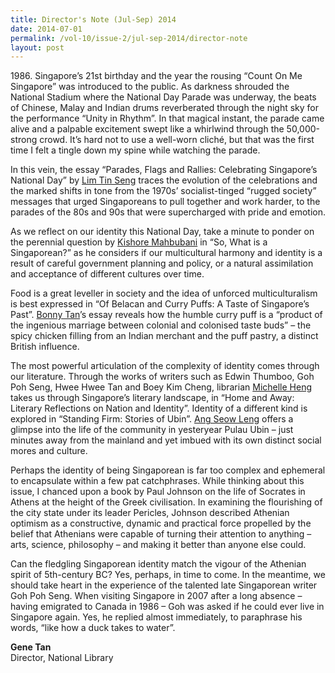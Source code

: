 ```yaml
---
title: Director's Note (Jul-Sep) 2014
date: 2014-07-01
permalink: /vol-10/issue-2/jul-sep-2014/director-note
layout: post
---
```

<p>1986. Singapore’s 21st birthday and the year the rousing “Count On Me Singapore” was introduced to the public. As darkness shrouded the National Stadium where the National Day Parade was underway, the beats of Chinese, Malay and Indian drums reverberated through the night sky for the performance “Unity in Rhythm”. In that magical instant, the parade came alive and a palpable excitement swept like a whirlwind through the 50,000-strong crowd. It’s hard not to use a well-worn cliché, but that was the first time I felt a tingle down my spine while watching the parade.</p>

In this vein, the essay “Parades, Flags and Rallies: Celebrating Singapore’s National Day” by [Lim Tin Seng](/vol-10/issue-2/jul-sep-2014/singapore-national-day-parades) traces the evolution of the celebrations and the marked shifts in tone from the 1970s’ socialist-tinged “rugged society” messages that urged Singaporeans to pull together and work harder, to the parades of the 80s and 90s that were supercharged with pride and emotion.

As we reflect on our identity this National Day, take a minute to ponder on the perennial question by [Kishore Mahbubani](/vol-10/issue-2/jul-sep-2014/singapore-identity-kishore-mahbubani) in “So, What is a Singaporean?” as he considers if our multicultural harmony and identity is a result of careful government planning and policy, or a natural assimilation and acceptance of different cultures over time.

Food is a great leveller in society and the idea of unforced multiculturalism is best expressed in “Of Belacan and Curry Puffs: A Taste of Singapore’s Past”. [Bonny Tan](/vol-10/issue-2/jul-sep-2014/taste-of-sg-past)’s essay reveals how the humble curry puff is a “product of the ingenious marriage between colonial and colonised taste buds” – the spicy chicken filling from an Indian merchant and the puff pastry, a distinct British influence.

The most powerful articulation of the complexity of identity comes through our literature. Through the works of writers such as Edwin Thumboo, Goh Poh Seng, Hwee Hwee Tan and Boey Kim Cheng, librarian [Michelle Heng](/vol-10/issue-2/jul-sep-2014/singapore-literature-identity-history) takes us through Singapore’s literary landscape, in “Home and Away: Literary Reflections on Nation and Identity”. Identity of a different kind is explored in “Standing Firm: Stories of Ubin”. [Ang Seow Leng](/vol-10/issue-2/jul-sep-2014/stories-of-ubin) offers a glimpse into the life of the community in yesteryear Pulau Ubin – just minutes away from the mainland and yet imbued with its own distinct social mores and culture.

Perhaps the identity of being Singaporean is far too complex and ephemeral to encapsulate within a few pat catchphrases. While thinking about this issue, I chanced upon a book by Paul Johnson on the life of Socrates in Athens at the height of the Greek civilisation. In examining the flourishing of the city state under its leader Pericles, Johnson described Athenian optimism as a constructive, dynamic and practical force propelled by the belief that Athenians were capable of turning their attention to anything – arts, science, philosophy – and making it better than anyone else could.

Can the fledgling Singaporean identity match the vigour of the Athenian spirit of 5th-century BC? Yes, perhaps, in time to come. In the meantime, we should take heart in the experience of the talented late Singaporean writer Goh Poh Seng. When visiting Singapore in 2007 after a long absence – having emigrated to Canada in 1986 – Goh was asked if he could ever live in Singapore again. Yes, he replied almost immediately, to paraphrase his words, “like how a duck takes to water”.

<b>Gene Tan</b><br>
Director, National Library